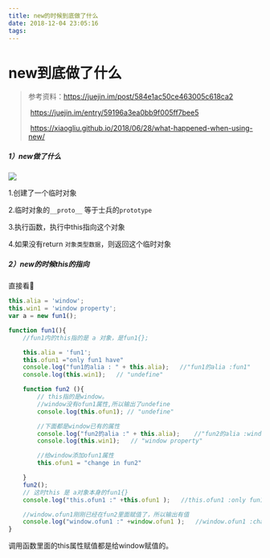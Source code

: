 ```yaml
---
title: new的时候到底做了什么
date: 2018-12-04 23:05:16
tags:
---
```


# new到底做了什么

> 参考资料：https://juejin.im/post/584e1ac50ce463005c618ca2
>
> ​                   https://juejin.im/entry/59196a3ea0bb9f005ff7bee5
>
> ​		   https://xiaogliu.github.io/2018/06/28/what-happened-when-using-new/

##### 1）new做了什么

![](http://39.108.238.15:97/static/images/images/WX20181204-231216@2x.png)

1.创建了一个临时对象

2.临时对象的`__proto__` 等于士兵的`prototype`

3.执行函数，执行中this指向这个对象

4.如果没有return `对象类型数据`，则返回这个临时对象



##### 2）new的时候this的指向

直接看🌰

```javascript
this.alia = 'window';
this.win1 = 'window property';
var a = new fun1();

function fun1(){
    //fun1内的this指的是 a 对象，是fun1{};

    this.alia = 'fun1'; 
    this.ofun1 ="only fun1 have"
    console.log("fun1的alia : " + this.alia);   //"fun1的alia :fun1"
    console.log(this.win1);   // "undefine"

    function fun2 (){
        // this指的是window。
        //window没有ofun1属性,所以输出了undefine
        console.log(this.ofun1); // "undefine"

        //下面都是window已有的属性
        console.log("fun2的alia :" + this.alia);    //"fun2的alia :window"
        console.log(this.win1);   // "window property"

        //给window添加ofun1属性
        this.ofun1 = "change in fun2"

    }
    fun2();
    // 这时this 是 a对象本身的fun1{}
    console.log("this.ofun1 :" +this.ofun1 );   //this.ofun1 :only fun1 have

    //window.ofun1刚刚已经在fun2里面赋值了，所以输出有值
    console.log("window.ofun1 :" +window.ofun1 );   //window.ofun1 :change in fun2
}
```

调用函数里面的this属性赋值都是给window赋值的。